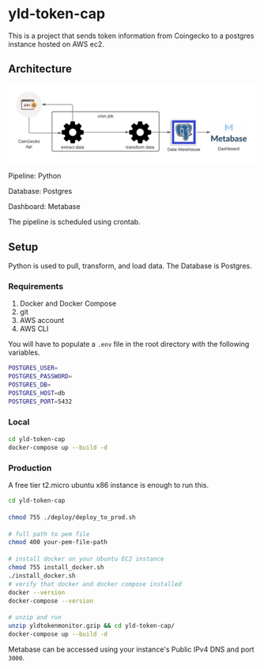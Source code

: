 # yld-token-cap

This is a project that sends token information from Coingecko to a postgres instance hosted on AWS ec2. 


## Architecture

![pipeline-image](assets/yld_pipeline_diagram.png "Pipeline Image")

Pipeline: Python

Database: Postgres

Dashboard: Metabase

The pipeline is scheduled using crontab. 

## Setup 

Python is used to pull, transform, and load data. The Database is Postgres. 

### Requirements

1. Docker and Docker Compose
2. git
3. AWS account
4. AWS CLI

You will have to populate a `.env` file in the root directory with the following variables.

```bash
POSTGRES_USER=
POSTGRES_PASSWORD=
POSTGRES_DB=
POSTGRES_HOST=db
POSTGRES_PORT=5432
```

### Local

```bash
cd yld-token-cap
docker-compose up --build -d
```

### Production

A free tier t2.micro ubuntu x86 instance is enough to run this. 

```bash
cd yld-token-cap

chmod 755 ./deploy/deploy_to_prod.sh

# full path to pem file
chmod 400 your-pem-file-path

# install docker on your Ubuntu EC2 instance
chmod 755 install_docker.sh
./install_docker.sh
# verify that docker and docker compose installed
docker --version
docker-compose --version

# unzip and run
unzip yldtokenmonitor.gzip && cd yld-token-cap/
docker-compose up --build -d
```

Metabase can be accessed using your instance's Public IPv4 DNS and port `3000`.






<!---
Fill in rest later. Add in diagrams for Architecture. 

Great Expectations for testing data would be nice as well.
-->



